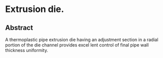 # Extrusion die.

## Abstract
A thermoplastic pipe extrusion die having an adjustment section in a radial portion of the die channel provides excel lent control of final pipe wall thickness uniformity.